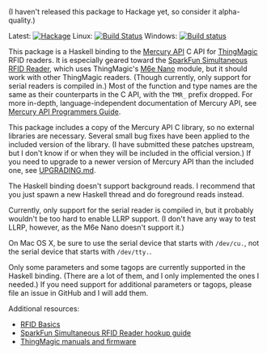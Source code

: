 (I haven't released this package to Hackage yet, so consider it
alpha-quality.)

Latest:
[![Hackage](https://img.shields.io/hackage/v/hs-mercury-api.svg)](https://hackage.haskell.org/package/hs-mercury-api)
Linux:
[![Build Status](https://travis-ci.org/ppelleti/hs-mercury-api.svg?branch=master)](https://travis-ci.org/ppelleti/hs-mercury-api)
Windows:
[![Build status](https://ci.appveyor.com/api/projects/status/aywuy9y05ow8wja2/branch/master?svg=true)](https://ci.appveyor.com/project/ppelleti/hs-mercury-api/branch/master)

This package is a Haskell binding to the [Mercury API][5] C API for
[ThingMagic][6] RFID readers.  It is especially geared toward
the [SparkFun Simultaneous RFID Reader][1], which uses ThingMagic's
[M6e Nano][7] module, but it should work with other ThingMagic
readers.  (Though currently, only support for serial readers is
compiled in.)  Most of the function and type names are the same as
their counterparts in the C API, with the `TMR_` prefix dropped.  For
more in-depth, language-independent documentation of Mercury API, see
[Mercury API Programmers Guide][2].

This package includes a copy of the Mercury API C library, so no
external libraries are necessary.  Several small bug fixes have been
applied to the included version of the library.  (I have submitted
these patches upstream, but I don't know if or when they will be
included in the official version.)  If you need to upgrade to a newer
version of Mercury API than the included one, see [UPGRADING.md][9].

The Haskell binding doesn't support background reads.  I recommend
that you just spawn a new Haskell thread and do foreground reads
instead.

Currently, only support for the serial reader is compiled in, but it
probably wouldn't be too hard to enable LLRP support.  (I don't have
any way to test LLRP, however, as the M6e Nano doesn't support it.)

On Mac OS X, be sure to use the serial device that starts with
`/dev/cu.`, not the serial device that starts with `/dev/tty.`.

Only some parameters and some tagops are currently supported in the
Haskell binding.  (There are a lot of them, and I only implemented the
ones I needed.)  If you need support for additional parameters or
tagops, please file an issue in GitHub and I will add them.

Additional resources:

* [RFID Basics][8]
* [SparkFun Simultaneous RFID Reader hookup guide][3]
* [ThingMagic manuals and firmware][4]

[1]: https://www.sparkfun.com/products/14066
[2]: http://www.thingmagic.com/images/Downloads/Docs/MercuryAPI_ProgrammerGuide_for_v1.27.3.pdf
[3]: https://learn.sparkfun.com/tutorials/simultaneous-rfid-tag-reader-hookup-guide
[4]: http://www.thingmagic.com/index.php/manuals-firmware
[5]: http://www.thingmagic.com/index.php/manuals-firmware#Mercury_API
[6]: http://www.thingmagic.com/
[7]: http://www.thingmagic.com/index.php/embedded-rfid-readers/thingmagic-nano-module
[8]: https://learn.sparkfun.com/tutorials/rfid-basics
[9]: https://github.com/ppelleti/hs-mercury-api/blob/master/UPGRADING.md
